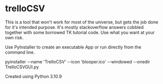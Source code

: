 # trelloCSV

This is a tool that won't work for most of the universe, but gets the job done for it's intended purpose. It's mostly stackoverflow answers cobbled together with some borrowed TK tutorial code. Use what you want at your own risk. 

Use PyInstaller to create an executable App or run directly from the command line.

pyinstaller --name 'TrelloCSV' --icon 'blooper.ico' --windowed --onedir TrelloCSVGUI.py

Created using Python 3.10.9
